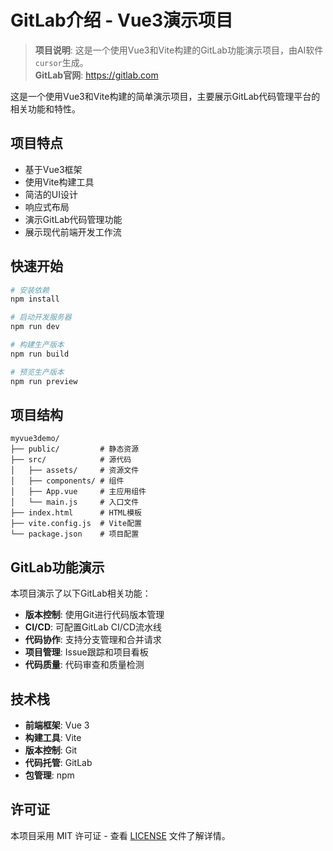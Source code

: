 # GitLab介绍 - Vue3演示项目

> **项目说明**: 这是一个使用Vue3和Vite构建的GitLab功能演示项目，由AI软件`cursor`生成。  
> **GitLab官网**: https://gitlab.com

这是一个使用Vue3和Vite构建的简单演示项目，主要展示GitLab代码管理平台的相关功能和特性。

## 项目特点

- 基于Vue3框架
- 使用Vite构建工具
- 简洁的UI设计
- 响应式布局
- 演示GitLab代码管理功能
- 展示现代前端开发工作流

## 快速开始

```bash
# 安装依赖
npm install

# 启动开发服务器
npm run dev

# 构建生产版本
npm run build

# 预览生产版本
npm run preview
```

## 项目结构

```
myvue3demo/
├── public/         # 静态资源
├── src/            # 源代码
│   ├── assets/     # 资源文件
│   ├── components/ # 组件
│   ├── App.vue     # 主应用组件
│   └── main.js     # 入口文件
├── index.html      # HTML模板
├── vite.config.js  # Vite配置
└── package.json    # 项目配置
```

## GitLab功能演示

本项目演示了以下GitLab相关功能：

- **版本控制**: 使用Git进行代码版本管理
- **CI/CD**: 可配置GitLab CI/CD流水线
- **代码协作**: 支持分支管理和合并请求
- **项目管理**: Issue跟踪和项目看板
- **代码质量**: 代码审查和质量检测

## 技术栈

- **前端框架**: Vue 3
- **构建工具**: Vite
- **版本控制**: Git
- **代码托管**: GitLab
- **包管理**: npm

## 许可证

本项目采用 MIT 许可证 - 查看 [LICENSE](LICENSE) 文件了解详情。